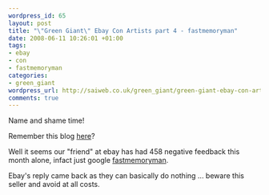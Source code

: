 ```yaml
--- 
wordpress_id: 65
layout: post
title: "\"Green Giant\" Ebay Con Artists part 4 - fastmemoryman"
date: 2008-06-11 10:26:01 +01:00
tags: 
- ebay
- con
- fastmemoryman
categories: 
- green_giant
wordpress_url: http://saiweb.co.uk/green_giant/green-giant-ebay-con-artists-part-4-fastmemoryman
comments: true
---
```

Name and shame time!

Remember this blog <a href="http://www.saiweb.co.uk/green-giant/green-giant-ebay-con-artists-part-3">here</a>?

Well it seems our "friend" at ebay has had 458 negative feedback this month alone, infact just google <a href="http://www.google.co.uk/search?q=fastmemoryman">fastmemoryman</a>.

Ebay's reply came back as they can basically do nothing ... beware this seller and avoid at all costs.
